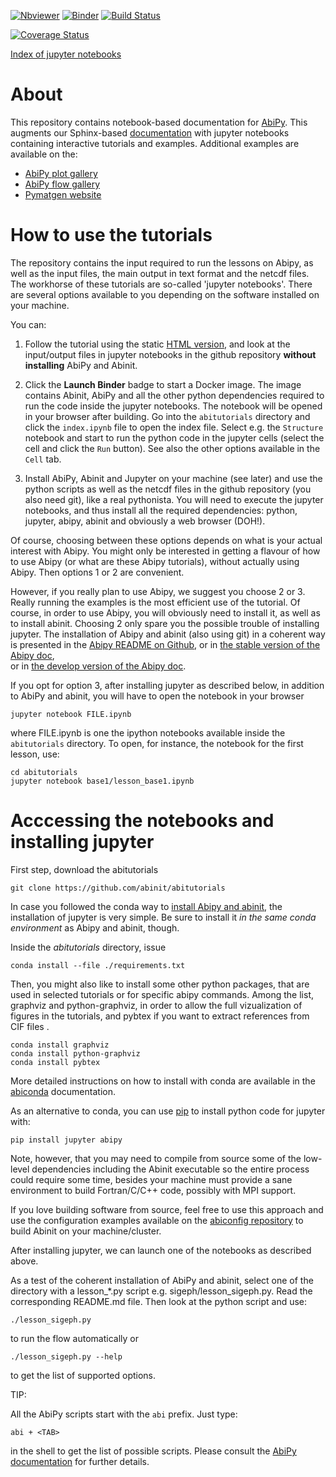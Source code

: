 [![Nbviewer](https://img.shields.io/badge/render-nbviewer-orange.svg)](https://nbviewer.jupyter.org/github/abinit/abitutorials/blob/master/abitutorials/index.ipynb)
[![Binder](https://mybinder.org/badge.svg)](https://mybinder.org/v2/gh/abinit/abitutorials/master)
[![Build Status](https://travis-ci.org/abinit/abitutorials.svg?branch=master)](https://travis-ci.org/abinit/abitutorials)

[![Coverage Status](https://coveralls.io/repos/github/abinit/abitutorials/badge.svg?branch=master)](https://coveralls.io/github/abinit/abitutorials?branch=master)

[Index of jupyter notebooks](https://nbviewer.jupyter.org/github/abinit/abitutorials/blob/master/abitutorials/index.ipynb)

About
=====

This repository contains notebook-based documentation for [AbiPy](https://github.com/abinit/abipy).
This augments our Sphinx-based [documentation](http://pythonhosted.org/abipy/) with jupyter notebooks 
containing interactive tutorials and examples.
Additional examples are available on the:

* [AbiPy plot gallery](http://abinit.github.io/abipy/gallery/index.html)
* [AbiPy flow gallery](http://abinit.github.io/abipy/flow_gallery/index.html)
* [Pymatgen website](http://pymatgen.org/examples.html)

How to use the tutorials
========================

The repository contains the input required to run the lessons on Abipy, as well as the input files,
the main output in text format and the netcdf files. The workhorse of these tutorials are so-called 'jupyter notebooks'.
There are several options available to you depending on the software installed on your machine.

You can:

1. Follow the tutorial using the static 
   [HTML version](https://nbviewer.jupyter.org/github/abinit/abitutorials/blob/master/abitutorials/index.ipynb),
   and look at the input/output files in jupyter notebooks in the github repository **without installing** AbiPy and Abinit.

2. Click the **Launch Binder** badge to start a Docker image.
   The image contains Abinit, AbiPy and all the other python dependencies
   required to run the code inside the jupyter notebooks.
   The notebook will be opened in your browser after building.
   Go into the `abitutorials` directory and click the `index.ipynb` file to open the index file.
   Select e.g. the `Structure` notebook and start to run the python code in the jupyter cells
   (select the cell and click the `Run` button). 
   See also the other options available in the `Cell` tab.

3. Install AbiPy, Abinit and Jupyter on your machine (see later) and use the python scripts as well as the netcdf files 
   in the github repository (you also need git), like a real pythonista. You will need to execute the jupyter notebooks, and thus 
   install all the required dependencies: python, jupyter, abipy, abinit  and obviously a web browser (DOH!).

Of course, choosing between these options depends on what is your actual interest with Abipy.
You might only be interested in getting a flavour of how to use Abipy (or what are these Abipy tutorials), without actually using Abipy.
Then options 1 or 2 are convenient.

However, if you really plan to use Abipy, we suggest you choose 2 or 3. Really running the examples is the most efficient use of the tutorial.
Of course, in order to use Abipy, you will obviously need to install it, as well as to install abinit. 
Choosing 2 only spare you the possible trouble of installing jupyter. The installation of Abipy and abinit (also using git) in a coherent way
is presented in the [Abipy README on Github](https://github.com/abinit/abipy), 
or in [the stable version of the Abipy doc](https://pythonhosted.org/abipy/installation.html),  
or in [the develop version of the Abipy doc](https://abinit.github.io/abipy/installation.html). 

If you opt for option 3, after installing jupyter as described below, in addition to AbiPy and abinit, you will have to
open the notebook in your browser 

    jupyter notebook FILE.ipynb

where FILE.ipynb is one the ipython notebooks available inside the `abitutorials` directory. 
To open, for instance, the notebook for the first lesson, use:

    cd abitutorials
    jupyter notebook base1/lesson_base1.ipynb

Acccessing the notebooks and installing jupyter
===============================================

First step, download the abitutorials

    git clone https://github.com/abinit/abitutorials

In case you followed the conda way to [install Abipy and abinit](https://github.com/abinit/abipy), the installation of jupyter is very simple.
Be sure to install it *in the same conda environment* as Abipy and abinit, though.

Inside the *abitutorials* directory, issue

    conda install --file ./requirements.txt

Then, you might also like to install some other python packages, that are used in selected tutorials or for specific abipy commands.
Among the list, graphviz and python-graphviz, in order to allow the full vizualization of figures in the tutorials,
and pybtex if you want to extract references from CIF files .

    conda install graphviz
    conda install python-graphviz 
    conda install pybtex

More detailed instructions on how to install with conda are available
in the [abiconda](https://github.com/abinit/abiconda) documentation.

As an alternative to conda, you can use [pip](https://pip.pypa.io/en/stable/) to install python code for jupyter with:

    pip install jupyter abipy

Note, however, that you may need to compile from source some of the low-level dependencies
including the Abinit executable so the entire process could require some time,
besides your machine must provide a sane environment to build Fortran/C/C++ code, possibly with MPI support.

If you love building software from source, feel free to use this approach and 
use the configuration examples available on the [abiconfig repository](https://github.com/abinit/abiconda)
to build Abinit on your machine/cluster.

After installing jupyter, we can launch one of the notebooks as described above.

As a test of the coherent installation of AbiPy and abinit, select one of the directory with a lesson_*.py script e.g. sigeph/lesson_sigeph.py.
Read the corresponding README.md file. Then look at the python script and use:

    ./lesson_sigeph.py

to run the flow automatically or 

    ./lesson_sigeph.py --help

to get the list of supported options.

TIP:

All the AbiPy scripts start with the `abi` prefix. 
Just type:

    abi + <TAB> 
    
in the shell to get the list of possible scripts.
Please consult the [AbiPy documentation](http://abinit.github.io/abipy/index.html) for further details.
